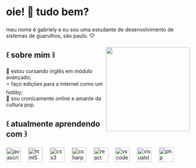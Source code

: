 <h1 align="left">oie! 🐡 tudo bem?</h1>

###

<p align="left">meu nome é gabriely e eu sou uma estudante de desenvolvimento de sistemas de guarulhos, são paulo. ♡</p>

###

<img align="right" height="230" src="https://media.tenor.com/uuqTsCYHpEkAAAAi/snoopy-esnupi.gif"  />

###

<h2 align="left">꒰ sobre mim ꒱</h2>

###

<p align="left">🐻 estou cursando inglês em módulo avançado;<br>⭐ faço edições para a internet como um hobby;<br>🦪 sou cronicamente online e amante da cultura pop.</p>

###

<h2 align="left">꒰ atualmente aprendendo com ꒱</h2>

###

<div align="left">
  <img src="https://cdn.jsdelivr.net/gh/devicons/devicon/icons/javascript/javascript-original.svg" height="40" alt="javascript logo"  />
  <img width="12" />
  <img src="https://cdn.jsdelivr.net/gh/devicons/devicon/icons/html5/html5-original.svg" height="40" alt="html5 logo"  />
  <img width="12" />
  <img src="https://cdn.jsdelivr.net/gh/devicons/devicon/icons/css3/css3-original.svg" height="40" alt="css3 logo"  />
  <img width="12" />
  <img src="https://cdn.jsdelivr.net/gh/devicons/devicon/icons/csharp/csharp-original.svg" height="40" alt="csharp logo"  />
  <img width="12" />
  <img src="https://cdn.jsdelivr.net/gh/devicons/devicon/icons/react/react-original.svg" height="40" alt="react logo"  />
  <img width="12" />
  <img src="https://cdn.jsdelivr.net/gh/devicons/devicon/icons/vscode/vscode-original.svg" height="40" alt="vscode logo"  />
  <img width="12" />
  <img src="https://cdn.jsdelivr.net/gh/devicons/devicon/icons/visualstudio/visualstudio-plain.svg" height="40" alt="visualstudio logo"  />
  <img width="12" />
  <img src="https://cdn.jsdelivr.net/gh/devicons/devicon/icons/php/php-original.svg" height="40" alt="php logo"  />
</div>

###
